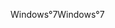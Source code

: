 <span data-ttu-id="537b9-101">Windows°7</span><span class="sxs-lookup"><span data-stu-id="537b9-101">Windows°7</span></span>